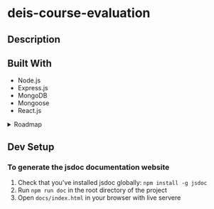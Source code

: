 # deis-course-evaluation

## Description 
## Built With
- Node.js
- Express.js
- MongoDB
- Mongoose
- React.js
<details>
<summary>Roadmap</summary>

Frontend/Backend
- [ ] Implement user auth with oauth2.0 
	- [x] Generate google oauth url 
	- [ ] Handle google oauth callback
	- [ ] Store user model in database

Frontend

- [x] Implement routing for each page with react-router-dom
<details>
<summary> Implement Navbar UI :heavy_check_mark:</summary>

- [x] Implement search bar
- [x] Hide search bar in main page navbar, transform into advanced search bar 
- [x] Implement css modules for better styling
- [x] Import react-icons packages for navbar icons

</details>

<details>
<summary>Main Page</summary>

- [ ] Create components that display course data 
	- [ ] Request course data from backend
	- [ ] Extract important data
	- [ ] Display data in a card

</details>

<details>
<summary>Search Page</summary>

- [ ] generate search page UI by fetching data from our backend with the mock data
	- [x] Fetch data from backend on page render 
	- [ ] Display data in a card

</details>

Backend
- [ ] Create moc data for testing in JSON
- [ ] Test API endpoints


Nice to haves
- [ ] Implement main page search bar dropdown custom UI?
</details>

## Dev Setup 
### To generate the jsdoc documentation website
1. Check that you've installed jsdoc globally: `npm install -g jsdoc`
2. Run `npm run doc` in the root directory of the project
3. Open `docs/index.html` in your browser with live servere